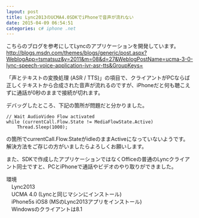 ```yaml
---
layout: post
title: Lync2013のUCMA4.0SDKでiPhoneで音声が流れない
date: 2015-04-09 06:54:51
categories: c# iphone .net
---
```

<p>こちらのブログを参考にしてLyncのアプリケーションを開発しています。<br>
<a href="http://blogs.msdn.com/themes/blogs/generic/post.aspx?WeblogApp=tsmatsuz&amp;y=2011&amp;m=08&amp;d=27&amp;WeblogPostName=ucma-3-0-lync-speech-voice-application-ivr-asr-tts&amp;GroupKeys=" rel="nofollow">http://blogs.msdn.com/themes/blogs/generic/post.aspx?WeblogApp=tsmatsuz&amp;y=2011&amp;m=08&amp;d=27&amp;WeblogPostName=ucma-3-0-lync-speech-voice-application-ivr-asr-tts&amp;GroupKeys=</a></p>

<p>「声とテキストの変換処理 (ASR / TTS)」の項目で、クライアントがPCならば正しくテキストから合成された音声が流れるのですが、iPhoneだと何も聴こえずに通話が0秒のままで接続が切れます。</p>

<p>デバッグしたところ、下記の箇所が問題だと分かりました。</p>

```
// Wait AudioVideo Flow activated
while (currentCall.Flow.State != MediaFlowState.Active)
    Thread.Sleep(1000);
```

<p>の箇所でcurrentCall.Flow.StateがidleのままActiveになっていないようです。<br>
解決方法をご存じの方がいましたらよろしくお願いします。</p>

<p>また、SDKで作成したアプリケーションではなくOfficeの普通のLyncクライアント同士ですと、PCとiPhoneで通話やビデオのやり取りができました。</p>

<p>環境<br>
　Lync2013<br>
　UCMA 4.0 (Lyncと同じマシンにインストール)<br>
　iPhone5s iOS8 (MSのLync2013アプリをインストール)<br>
　Windowsのクライアントは8.1</p>
